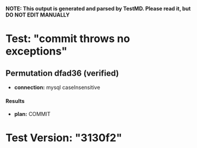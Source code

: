 **NOTE: This output is generated and parsed by TestMD. Please read it, but DO NOT EDIT MANUALLY**

# Test: "commit throws no exceptions" #

## Permutation dfad36 (verified) ##

- **connection:** mysql caseInsensitive

#### Results ####

- **plan:** COMMIT

# Test Version: "3130f2" #